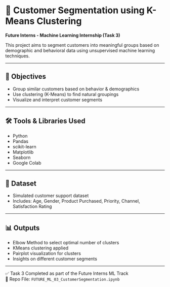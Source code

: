 # 🧠 Customer Segmentation using K-Means Clustering

**Future Interns - Machine Learning Internship (Task 3)**

This project aims to segment customers into meaningful groups based on demographic and behavioral data using unsupervised machine learning techniques.

---

## 🎯 Objectives

- Group similar customers based on behavior & demographics
- Use clustering (K-Means) to find natural groupings
- Visualize and interpret customer segments

---

## 🛠 Tools & Libraries Used

- Python
- Pandas
- scikit-learn
- Matplotlib
- Seaborn
- Google Colab

---

## 📁 Dataset

- Simulated customer support dataset  
- Includes: Age, Gender, Product Purchased, Priority, Channel, Satisfaction Rating

---

## 📊 Outputs

- Elbow Method to select optimal number of clusters  
- KMeans clustering applied  
- Pairplot visualization for clusters  
- Insights on different customer segments

---

✅ Task 3 Completed as part of the Future Interns ML Track  
📂 Repo File: `FUTURE_ML_03_CustomerSegmentation.ipynb`
